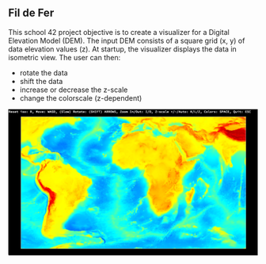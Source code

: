 ## Fil de Fer
This school 42 project objective is to create a visualizer for a Digital Elevation Model (DEM). The input DEM consists of a square grid (x, y) of data elevation values (z). At startup, the visualizer displays the data in isometric view. The user can then:
* rotate the data
* shift the data
* increase or decrease the z-scale
* change the colorscale (z-dependent)

![Screenshot](Screenshot.png)
